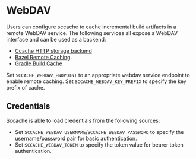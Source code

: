 # WebDAV

Users can configure sccache to cache incremental build artifacts in a remote WebDAV service.
The following services all expose a WebDAV interface and can be used as a backend:

- [Ccache HTTP storage backend](https://ccache.dev/manual/4.7.4.html#_http_storage_backend)
- [Bazel Remote Caching](https://bazel.build/remote/caching).
- [Gradle Build Cache](https://docs.gradle.org/current/userguide/build_cache.html)

Set `SCCACHE_WEBDAV_ENDPOINT` to an appropriate webdav service endpoint to enable remote caching.
Set `SCCACHE_WEBDAV_KEY_PREFIX` to specify the key prefix of cache.

## Credentials

Sccache is able to load credentials from the following sources:

- Set `SCCACHE_WEBDAV_USERNAME`/`SCCACHE_WEBDAV_PASSWORD` to specify the username/password pair for basic authentication.
- Set `SCCACHE_WEBDAV_TOKEN` to specify the token value for bearer token authentication.
